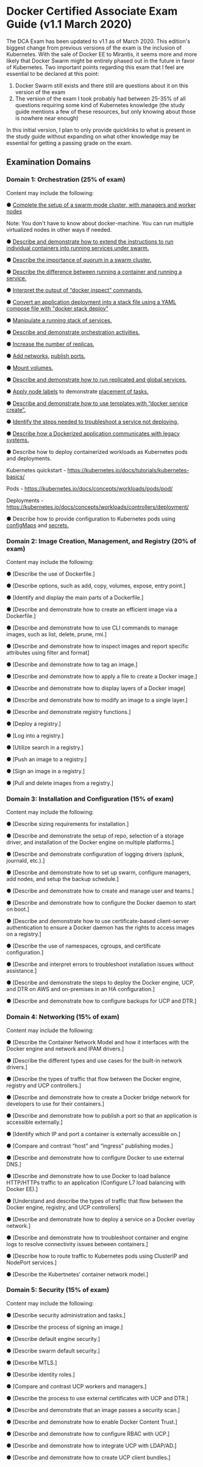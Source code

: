 # Docker Certified Associate Exam Guide (v1.1 March 2020)
The DCA Exam has been updated to v1.1 as of March 2020. This edition's biggest change from previous versions of the exam is the inclusion of Kubernetes. With the sale of Docker EE to Mirantis, it seems more and more likely that Docker Swarm might be entirely phased out in the future in favor of Kubernetes. 
Two important points regarding this exam that I feel are essential to be declared at this point:
1. Docker Swarm still exists and there still are questions about it on this version of the exam
2. The version of the exam I took probably had between 25-35% of all questions requiring some kind of Kubernetes knowledge (the study guide mentions a few of these resources, but only knowing about those is nowhere near enough)

In this initial version, I plan to only provide quicklinks to what is present in the study guide without expanding on what other knowledge may be essential for getting a passing grade on the exam. 

## Examination Domains

### Domain 1: Orchestration (25% of exam)
Content may include the following:

● [Complete the setup of a swarm mode cluster, with managers and worker nodes](https://docs.docker.com/engine/swarm/swarm-tutorial/)

Note: You don't have to know about docker-machine. You can run multiple virtualized nodes in other ways if needed.

● [Describe and demonstrate how to extend the instructions to run individual containers into running services under swarm.](https://docs.docker.com/engine/swarm/services/)

● [Describe the importance of quorum in a swarm cluster.](https://docs.docker.com/engine/swarm/raft/)

● [Describe the difference between running a container and running a service.](https://docs.docker.com/engine/swarm/how-swarm-mode-works/services/)

● [Interpret the output of “docker inspect” commands.](https://docs.docker.com/engine/reference/commandline/inspect/)

● [Convert an application deployment into a stack file using a YAML compose file with "docker stack deploy"](https://docs.docker.com/engine/swarm/stack-deploy/)

● [Manipulate a running stack of services.](https://docs.docker.com/engine/reference/commandline/stack_services/#related-commands)

● [Describe and demonstrate orchestration activities.](https://docs.docker.com/engine/reference/commandline/swarm/)

● [Increase the number of replicas.](https://docs.docker.com/engine/reference/commandline/service_scale/)

● [Add networks,](https://docs.docker.com/engine/reference/commandline/network_create/) [publish ports.](https://docs.docker.com/config/containers/container-networking/)

● [Mount volumes.](https://docs.docker.com/storage/volumes/)

● [Describe and demonstrate how to run replicated and global services.](https://docs.docker.com/engine/swarm/services/#replicated-or-global-services)

● [Apply node labels](https://docs.docker.com/engine/reference/commandline/node_update/#add-label-metadata-to-a-node) to demonstrate [placement of tasks.](https://docs.docker.com/engine/reference/commandline/service_create/#specify-service-constraints---constraint)

● [Describe and demonstrate how to use templates with “docker service create”.](https://docs.docker.com/engine/reference/commandline/service_create/#create-services-using-templates)

● [Identify the steps needed to troubleshoot a service not deploying.](https://success.docker.com/article/swarm-troubleshooting-methodology)

● [Describe how a Dockerized application communicates with legacy systems.](https://docs.docker.com/network/macvlan/)

● Describe how to deploy containerized workloads as Kubernetes pods and deployments.

  Kubernetes quickstart - https://kubernetes.io/docs/tutorials/kubernetes-basics/
  
  Pods - https://kubernetes.io/docs/concepts/workloads/pods/pod/
  
  Deployments - https://kubernetes.io/docs/concepts/workloads/controllers/deployment/

● Describe how to provide configuration to Kubernetes pods using [configMaps](https://kubernetes.io/docs/tasks/configure-pod-container/configure-pod-configmap/) and [secrets.](https://kubernetes.io/docs/concepts/configuration/secret/)

### Domain 2: Image Creation, Management, and Registry (20% of exam)
Content may include the following:

● [Describe the use of Dockerfile.]

● [Describe options, such as add, copy, volumes, expose, entry point.]

● [Identify and display the main parts of a Dockerfile.]

● [Describe and demonstrate how to create an efficient image via a Dockerfile.]

● [Describe and demonstrate how to use CLI commands to manage images, such as list, delete,
prune, rmi.]

● [Describe and demonstrate how to inspect images and report specific attributes using filter and
format]

● [Describe and demonstrate how to tag an image.]

● [Describe and demonstrate how to apply a file to create a Docker image.]

● [Describe and demonstrate how to display layers of a Docker image]

● [Describe and demonstrate how to modify an image to a single layer.]

● [Describe and demonstrate registry functions.]

● [Deploy a registry.]

● [Log into a registry.]

● [Utilize search in a registry.]

● [Push an image to a registry.]

● [Sign an image in a registry.]

● [Pull and delete images from a registry.]

### Domain 3: Installation and Configuration (15% of exam)
Content may include the following:

● [Describe sizing requirements for installation.]

● [Describe and demonstrate the setup of repo, selection of a storage driver, and
installation of the Docker engine on multiple platforms.]

● [Describe and demonstrate configuration of logging drivers (splunk, journald, etc.).]

● [Describe and demonstrate how to set up swarm, configure managers, add nodes, and setup the
backup schedule.]

● [Describe and demonstrate how to create and manage user and teams.]

● [Describe and demonstrate how to configure the Docker daemon to start on boot.]

● [Describe and demonstrate how to use certificate-based client-server authentication to
ensure a Docker daemon has the rights to access images on a registry.]

● [Describe the use of namespaces, cgroups, and certificate configuration.]

● [Describe and interpret errors to troubleshoot installation issues without assistance.]

● [Describe and demonstrate the steps to deploy the Docker engine, UCP, and DTR
on AWS and on-premises in an HA configuration.]

● [Describe and demonstrate how to configure backups for UCP and DTR.] 

### Domain 4: Networking (15% of exam)
Content may include the following:

● [Describe the Container Network Model and how it interfaces with the Docker engine and network
and IPAM drivers.]

● [Describe the different types and use cases for the built-in network drivers.]

● [Describe the types of traffic that flow between the Docker engine, registry and UCP
controllers.]

● [Describe and demonstrate how to create a Docker bridge network for developers to use for their
containers.]

● [Describe and demonstrate how to publish a port so that an application is accessible externally.]

● [Identify which IP and port a container is externally accessible on.]

● [Compare and contrast “host” and “ingress” publishing modes.]

● [Describe and demonstrate how to configure Docker to use external DNS.]

● [Describe and demonstrate how to use Docker to load balance HTTP/HTTPs traffic to
an application (Configure L7 load balancing with Docker EE).]

● [Understand and describe the types of traffic that flow between the Docker engine,
registry, and UCP controllers]

● [Describe and demonstrate how to deploy a service on a Docker overlay network.]

● [Describe and demonstrate how to troubleshoot container and engine logs to resolve connectivity
issues between containers.]

● [Describe how to route traffic to Kubernetes pods using ClusterIP and NodePort services.]

● [Describe the Kubertnetes’ container network model.]

### Domain 5: Security (15% of exam)
Content may include the following:

● [Describe security administration and tasks.]

● [Describe the process of signing an image.]

● [Describe default engine security.]

● [Describe swarm default security.]

● [Describe MTLS.]

● [Describe identity roles.]

● [Compare and contrast UCP workers and managers.]

● [Describe the process to use external certificates with UCP and DTR.]

● [Describe and demonstrate that an image passes a security scan.]

● [Describe and demonstrate how to enable Docker Content Trust.]

● [Describe and demonstrate how to configure RBAC with UCP.]

● [Describe and demonstrate how to integrate UCP with LDAP/AD.]

● [Describe and demonstrate how to create UCP client bundles.]
